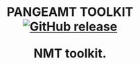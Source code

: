 <h1 align="center">
    PANGEAMT TOOLKIT
</h1.

<p align="center">
    <a href="https://pypi.org/project/pangeamt-toolkit/">
        <img alt="GitHub release" src="https://img.shields.io/pypi/v/pangeamt-toolkit">
    </a>
</p>

NMT toolkit.
